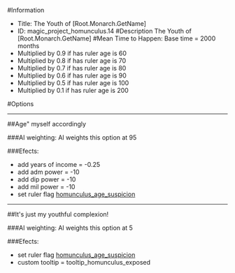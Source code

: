 #Information
 - Title: The Youth of [Root.Monarch.GetName]
 - ID: magic_project_homunculus.14
#Description
The Youth of [Root.Monarch.GetName]
#Mean Time to Happen:
Base time = 2000 months
 - Multiplied by 0.9 if has ruler age is 60
 - Multiplied by 0.8 if has ruler age is 70
 - Multiplied by 0.7 if has ruler age is 80
 - Multiplied by 0.6 if has ruler age is 90
 - Multiplied by 0.5 if has ruler age is 100
 - Multiplied by 0.1 if has ruler age is 200

#Options

___
##Age" myself accordingly

###AI weighting:
AI weights this option at 95


###Efects:<ul><li>add years of income = -0.25</li><li>add adm power = -10</li><li>add dip power = -10</li><li>add mil power = -10</li><li>set ruler flag [homunculus_age_suspicion](../flags/homunculus_age_suspicion.md)</li></ul>

___
##It's just my youthful complexion!

###AI weighting:
AI weights this option at 5


###Efects:<ul><li>set ruler flag [homunculus_age_suspicion](../flags/homunculus_age_suspicion.md)</li><li>custom tooltip = tooltip_homunculus_exposed</li></ul>
